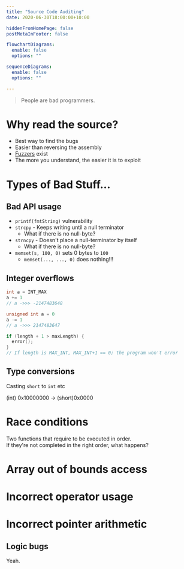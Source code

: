 ```yaml
---
title: "Source Code Auditing"
date: 2020-06-30T18:00:00+10:00

hiddenFromHomePage: false
postMetaInFooter: false

flowchartDiagrams:
  enable: false
  options: ""

sequenceDiagrams: 
  enable: false
  options: ""

---
```


> People are bad programmers.

# Why read the source?

* Best way to find the bugs
* Easier than reversing the assembly
* [Fuzzers](../fuzzing) exist
* The more you understand, the easier it is to exploit

# Types of Bad Stuff...

## Bad API usage

* `printf(fmtString)` vulnerability
* `strcpy` - Keeps writing until a null terminator
  * What if there is no null-byte?
* `strncpy` - Doesn't place a null-terminator by itself
  * What if there is no null-byte?
* `memset(s, 100, 0)` sets 0 bytes to `100`
  * `memset(..., ..., 0)` does nothing!!!

## Integer overflows

```c
int a = INT_MAX
a += 1
// a ->>> -2147483648
```

```c
unsigned int a = 0
a -= 1
// a ->>> 2147483647
```

```c
if (length + 1 > maxLength) {
  error();
}
// If length is MAX_INT, MAX_INT+1 == 0; the program won't error
```

## Type conversions

Casting `short` to `int` etc

(int) 0x10000000 -> (short)0x0000

# Race conditions

Two functions that require to be executed in order.  
If they're not completed in the right order, what happens?

# Array out of bounds access

# Incorrect operator usage

# Incorrect pointer arithmetic

## Logic bugs

Yeah.